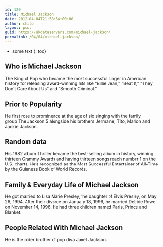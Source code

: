 ```yaml
---
id: 120
title: Michael Jackson
date: 2012-04-04T21:58:54+00:00
author: chito
layout: post
guid: https://ukdataservers.com/michael-jackson/
permalink: /04/04/michael-jackson/
---
```


* some text
{: toc}


## Who is  Michael Jackson
                  
                  
                  
The King of Pop who became the most successful singer in American history for releasing award-winning hits like &#8220;Billie Jean,&#8221; &#8220;Beat It,&#8221; &#8220;They Don&#8217;t Care About Us&#8221; and &#8220;Smooth Criminal.&#8221;
                  
                
                
                
## Prior to Popularity 
                  
                  
                  
He first rose to prominence at the age of six singing with the family group The Jackson 5 alongside his brothers Jermaine, Tito, Marlon and Jackie Jackson. 
                  
                
                
                
## Random data 
                  
                  
                  
His 1982 album Thriller became the best-selling album in history, winning thirteen Grammy Awards and having thirteen songs reach number 1 on the U.S. charts. He&#8217;s recognized as the Most Successful Entertainer of All-Time by the Guinness Book of World Records. 
                  
                
                
                
## Family & Everyday Life of Michael Jackson
                  
                  
                  
He got married to Lisa Marie Presley, the daughter of Elvis Presley, on May 26, 1994. After their divorce on January 18, 1996, he married Debbie Rowe on November 14, 1996. He had three children named Paris, Prince and Blanket.  
                  
                
                
                
## People Related With  Michael Jackson
                  
                  
                  
He is the older brother of pop diva Janet Jackson. 
                  
                
              
            
          
          
          
    
    
  
